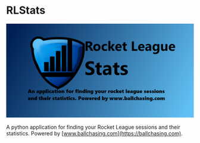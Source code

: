 # RLStats

![Banner](./icons/Banner.png)

A python application for finding your Rocket League sessions and their statistics. Powered by [www.ballchasing.com](https://ballchasing.com).
